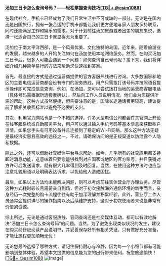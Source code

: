 **汤加三日卡怎么查询号码？——轻松掌握查询技巧[[TG💪+ @esim1088](https://t.me/s/esim1088)]**

在现代社会，手机卡已经成为了我们日常生活中不可或缺的一部分。无论是在国内还是出国旅行，拥有一张合适的手机卡都能让我们更方便地与家人朋友保持联系，同时还能满足工作和娱乐的需求。对于计划前往汤加旅游或者出差的朋友来说，选择一张适合自己的三日卡就显得尤为重要了。

汤加位于南太平洋西部，是一个风景优美、文化独特的岛国。近年来，随着旅游业的发展，越来越多的人开始关注如何在汤加使用本地网络服务。然而，在购买汤加三日卡后，很多人可能会遇到一个问题：如何查询自己号码呢？接下来，我们将详细介绍几种简单易行的方法来帮助您快速找到答案。

首先，最直接的方式是通过运营商提供的官方客服热线进行咨询。大多数国家和地区的主要电信运营商都会设有专门的服务热线，用户只需拨打该号码并按照语音提示操作即可完成信息查询。例如，在汤加，您可以尝试拨打当地的运营商客服电话（具体号码需根据所选套餐确认），然后向工作人员说明情况，他们会为您提供所需的帮助。这种方式虽然便捷，但需要注意的是，国际长途通话费用较高，建议提前了解相关收费标准以避免不必要的支出。

其次，利用官方网站也是一个不错的选择。许多大型电信公司都会在其官网上开设在线客服系统或自助服务平台，用户可以通过输入手机号码等基本信息来获取账户详情。如果您手头有可用设备并且连接到了稳定的Wi-Fi网络，那么这种方法无疑是最经济实惠且高效的途径之一。不过，请确保访问的是正规渠道以防泄露个人隐私数据。

除此之外，还可以借助社交媒体平台寻求帮助。如今，几乎所有的社交应用都支持即时消息功能，这意味着只要您能够找到对应国家或地区的官方账号，并且获得对方许可后发送请求，就有很大几率得到及时回复。当然，在使用这种方法时也应当注意礼貌用语以及明确表达诉求，以免给他人造成困扰。

最后，如果以上方法均未能解决问题，则可以考虑前往实体营业厅办理业务。尽管这种方式耗时较长且需要亲自到场，但对于初次接触海外通信环境的新手而言，亲身经历一次完整的购卡流程往往有助于加深理解并积累经验。此外，营业厅工作人员通常会提供详尽的操作指南以及后续维护支持，这对于初次使用者来说是非常有价值的资源。

综上所述，无论是通过客服热线、官网查询还是社交媒体互动，都可以有效地解决“汤加三日卡怎么查询号码”的问题。当然，为了避免出现类似状况的发生，建议在购买前仔细阅读产品说明书，并妥善保存好所有相关凭证。只有做好充分准备，才能让旅程更加顺畅无忧！

无论您最终选择了哪种方式，请记住保持耐心与冷静，因为每一个小细节都有可能影响到整体体验。希望本文提供的信息能为您的出行带来便利，祝您旅途愉快！[[TG💪+ @esim1088](https://t.me/s/esim1088) ![Image](https://i.postimg.cc/4NQfJmqS/Snipaste-2025-05-13-00-14-12.png)]